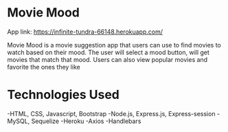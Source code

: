 # Movie Mood

App link: https://infinite-tundra-66148.herokuapp.com/

Movie Mood is a movie suggestion app that users can use to find movies to watch based on their mood. The user will select a mood button, will get movies that match that mood. Users can also view popular movies and favorite the ones they like

# Technologies Used 

-HTML, CSS, Javascript, Bootstrap
-Node.js, Express.js, Express-session
-MySQL, Sequelize
-Heroku
-Axios 
-Handlebars 
